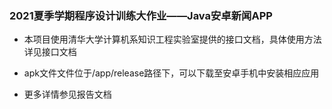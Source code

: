 ### 2021夏季学期程序设计训练大作业——Java安卓新闻APP

* 本项目使用清华大学计算机系知识工程实验室提供的接口文档，具体使用方法详见接口文档

* apk文件文件位于/app/release路径下，可以下载至安卓手机中安装相应应用

* 更多详情参见报告文档
